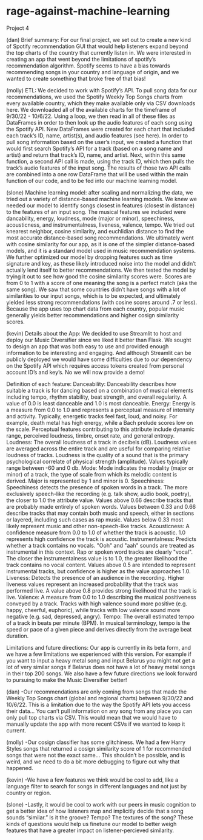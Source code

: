 # rage-against-machine-learning
Project 4

(dan) Brief summary:
For our final project, we set out to create a new kind of Spotify recommendation GUI that would help listeners expand beyond the top charts of the country that currently listen in. We were interested in creating an app that went beyond the limitations of spotify’s recommendation algorithm. Spotify seems to have a bias towards recommending songs in your country and language of origin, and we wanted to create something that broke free of that bias!

(molly) ETL:
We decided to work with Spotify’s API. To pull song data for our recommendations, we used the Spotify Weekly Top Songs charts from every available country, which they make available only via CSV downloads here. We downloaded all of the available charts for the timeframe of 9/30/22 - 10/6/22. Using a loop, we then read in all of these files as DataFrames in order to then look up the audio features of each song using the Spotify API. New DataFrames were created for each chart that included each track’s ID, name, artist(s), and audio features (see here). In order to pull song information based on the user’s input, we created a function that would first search Spotify’s API for a track (based on a song name and artist) and return that track’s ID, name, and artist. Next, within this same function, a second API call is made, using the track ID, which then pulls the track’s audio features of the input song. The results of those two API calls are combined into a one row DataFrame that will be used within the main function of our code, and to be fed into our machine learning model. 

(slone) Machine learning model:
after scaling and normalizing the data, we tried out a variety of distance-based machine learning models. We knew we needed our model to identify songs closest in features (closest in distance) to the features of an input song. The musical features we included were dancability, energy, loudness, mode (major or minor), speechiness, acousticness, and instrumentalness, liveness, valence, tempo. We tried out knearest neighbor, cosine similarity, and euchlidian distance to find the most accurate distance-based song recommendations. We ultimately went with cosine similarity for our app, as it is one of the simpler distance-based models, and it is a standard model used in music recommendation systems. We further optimized our model by dropping features such as time signature and key, as these likely introduced noise into the model and didn’t actually lend itself to better recommendations. We then tested the model by trying it out to see how good the cosine similarity scores were. Scores are from 0 to 1 with a score of one meaning the song is a perfect match (aka the same song). We saw that some countries didn’t have songs with a lot of similarities to our input songs, which is to be expected, and ultimately yielded less strong recommendations (with cosine scores around .7 or less). Because the app uses top chart data from each country, popular music generally yields better recommendations and higher cosign similarity scores. 

(kevin) Details about the App:
We decided to use Streamlit to host and deploy our Music Diversifier since we liked it better than Flask. We sought to design an app that was both easy to use and provided enough information to be interesting and engaging. And although Streamlit can be publicly deployed we would have some difficulties due to our dependency on the Spotify API which requires access tokens created from personal account ID’s and key’s. No we will now provide a demo!

Definition of each feature:
Danceability: Danceability describes how suitable a track is for dancing based on a combination of musical elements including tempo, rhythm stability, beat strength, and overall regularity. A value of 0.0 is least danceable and 1.0 is most danceable.
Energy: Energy is a measure from 0.0 to 1.0 and represents a perceptual measure of intensity and activity. Typically, energetic tracks feel fast, loud, and noisy. For example, death metal has high energy, while a Bach prelude scores low on the scale. Perceptual features contributing to this attribute include dynamic range, perceived loudness, timbre, onset rate, and general entropy.
Loudness: The overall loudness of a track in decibels (dB). Loudness values are averaged across the entire track and are useful for comparing relative loudness of tracks. Loudness is the quality of a sound that is the primary psychological correlate of physical strength (amplitude). Values typically range between -60 and 0 db.
Mode: Mode indicates the modality (major or minor) of a track, the type of scale from which its melodic content is derived. Major is represented by 1 and minor is 0.
Speechiness: Speechiness detects the presence of spoken words in a track. The more exclusively speech-like the recording (e.g. talk show, audio book, poetry), the closer to 1.0 the attribute value. Values above 0.66 describe tracks that are probably made entirely of spoken words. Values between 0.33 and 0.66 describe tracks that may contain both music and speech, either in sections or layered, including such cases as rap music. Values below 0.33 most likely represent music and other non-speech-like tracks.
Acousticness: A confidence measure from 0.0 to 1.0 of whether the track is acoustic. 1.0 represents high confidence the track is acoustic.
Instrumentalness: Predicts whether a track contains no vocals. "Ooh" and "aah" sounds are treated as instrumental in this context. Rap or spoken word tracks are clearly "vocal". The closer the instrumentalness value is to 1.0, the greater likelihood the track contains no vocal content. Values above 0.5 are intended to represent instrumental tracks, but confidence is higher as the value approaches 1.0.
Liveness: Detects the presence of an audience in the recording. Higher liveness values represent an increased probability that the track was performed live. A value above 0.8 provides strong likelihood that the track is live.
Valence: A measure from 0.0 to 1.0 describing the musical positiveness conveyed by a track. Tracks with high valence sound more positive (e.g. happy, cheerful, euphoric), while tracks with low valence sound more negative (e.g. sad, depressed, angry).
Tempo: The overall estimated tempo of a track in beats per minute (BPM). In musical terminology, tempo is the speed or pace of a given piece and derives directly from the average beat duration.

Limitations and future directions:
Our app is currently in its beta form, and we have a few limitations we experienced with this version. For example if you want to input a heavy metal song and input Belarus you might not get a lot of very similar songs if Belarus does not have a lot of heavy metal songs in their top 200 songs. We also have a few future directions we look forward to pursuing to make the Music Diversifier better!

(dan) -Our recommendations are only coming from songs that made the Weekly Top Songs chart (global and regional charts) between 9/30/22 and 10/6/22. This is a limitation due to the way the Spotify API lets you access their data… You can’t pull information on any song from any place you can only pull top charts via CSV. This would mean that we would have to manually update the app with more recent CSVs if we wanted to keep it current.

(molly) -Our cosign classifier has some glitchiness. We had a few Harry Styles songs that returned a cosign similarity score of 1 for recommended songs that were not the exact same… This shouldn’t be possible, and is weird, and we need to do a bit more debugging to figure out why that happened.

(kevin) -We have a few features we think would be cool to add, like a language filter to search for songs in different languages and not just by country or region.

(slone) -Lastly, it would be cool to work with our peers in music cognition to get a better idea of how listeners map and implicitly decide that a song sounds “similar.” Is it the groove? Tempo? The textures of the song? These kinds of questions would help us finetune our model to better weigh features that have a greater impact on listener-percieved similarity. 



